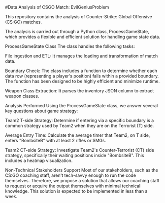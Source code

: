 #Data Analysis of CSGO Match: EvilGeniusProblem

This repository contains the analysis of Counter-Strike: Global Offensive (CS:GO) matches. 

The analysis is carried out through a Python class, ProcessGameState, which provides a flexible and efficient solution for handling game state data.

ProcessGameState Class
The class handles the following tasks:

File ingestion and ETL: It manages the loading and transformation of match data.

Boundary Check: The class includes a function to determine whether each data row (representing a player's position) falls within a provided boundary. The function has been designed to be highly efficient and minimize runtime.

Weapon Class Extraction: It parses the inventory JSON column to extract weapon classes.

Analysis Performed
Using the ProcessGameState class, we answer several key questions about game strategy:

Team2 T-side Strategy: Determine if entering via a specific boundary is a common strategy used by Team2 when they are on the Terrorist (T) side.

Average Entry Time: Calculate the average timer that Team2, on T side, enters "BombsiteB" with at least 2 rifles or SMGs.

Team2 CT-side Strategy: Investigate Team2's Counter-Terrorist (CT) side strategy, specifically their waiting positions inside "BombsiteB". This includes a heatmap visualization.

Non-Technical Stakeholders Support
Most of our stakeholders, such as the CS:GO coaching staff, aren't tech-savvy enough to run the code themselves. Therefore, we propose a solution that allows our coaching staff to request or acquire the output themselves with minimal technical knowledge. This solution is expected to be implemented in less than a week.
